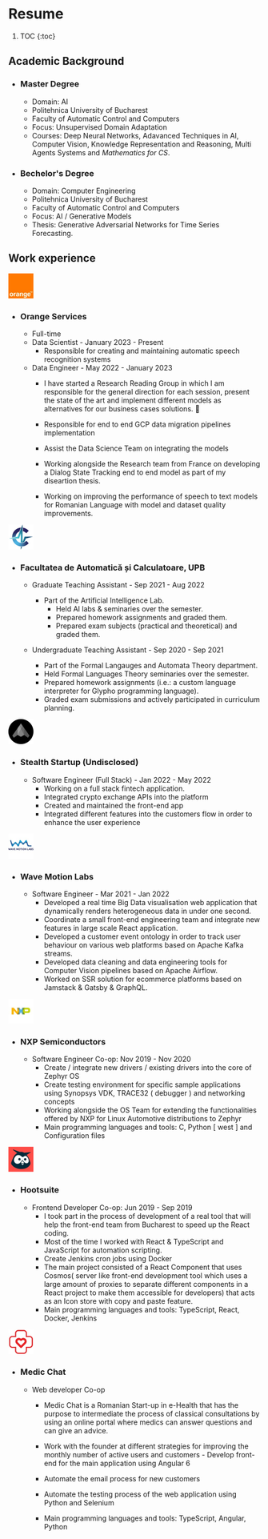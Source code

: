 # Resume

1. TOC
{:toc}

## Academic Background

- ### Master Degree
    - Domain: AI 
    - Politehnica University of Bucharest
    - Faculty of Automatic Control and Computers
    - Focus: Unsupervised Domain Adaptation
    - Courses: Deep Neural Networks, Adavanced Techniques in AI, Computer Vision, Knowledge Representation and Reasoning, Multi Agents Systems and *Mathematics for CS*.

- ### Bechelor's Degree
    - Domain: Computer Engineering
    - Politehnica University of Bucharest
    - Faculty of Automatic Control and Computers
    - Focus: AI / Generative Models
    - Thesis: Generative Adversarial Networks for Time Series Forecasting.

## Work experience

<img src="./images/orange.jpg"  width="50" height="50">

- ### Orange Services
    - Full-time
    - Data Scientist - January 2023 - Present
        - Responsible for creating and maintaining automatic speech recognition systems
    - Data Engineer - May 2022 - January 2023
        - I have started a Research Reading Group in which I am responsible for the general direction for each session, present the state of the art and implement different models as alternatives for our business cases solutions. 📰

        - Responsible for end to end GCP data migration pipelines implementation

        - Assist the Data Science Team on integrating the models
        - Working alongside the Research team from France on developing a Dialog State Tracking end to end model as part of my diseartion thesis.

        - Working on improving the performance of speech to text models for Romanian Language with model and dataset quality improvements.

<img src="./images/upb.jpg"  width="50" height="50">

- ### Facultatea de Automatică și Calculatoare, UPB
    - Graduate Teaching Assistant  - Sep 2021 - Aug 2022
        - Part of the Artificial Intelligence Lab.
            - Held AI labs & seminaries over the semester.
            - Prepared homework assignments and graded them.
            - Prepared exam subjects (practical and theoretical) and graded them.
        
    - Undergraduate Teaching Assistant - Sep 2020 - Sep 2021
        - Part of the Formal Langauges and Automata Theory department.
        - Held Formal Languages Theory seminaries over the semester.
        - Prepared homework assignments (i.e.: a custom language interpreter for Glypho programming language).
        - Graded exam submissions and actively participated in curriculum planning.

<img src="./images/st.jpg"  width="50" height="50">

- ### Stealth Startup (Undisclosed) 
    -  Software Engineer (Full Stack) - Jan 2022 - May 2022
        - Working on a full stack fintech application. 
        - Integrated crypto exchange APIs into the platform
        - Created and maintained the front-end app
        - Integrated different features into the customers flow in order to enhance the user experience

<img src="./images/wml.jpg"  width="50" height="50">

- ### Wave Motion Labs
    - Software Engineer - Mar 2021 - Jan 2022
        - Developed a real time Big Data visualisation web application that dynamically renders heterogeneous data in under one second.
        - Coordinate a small front-end engineering team and integrate new features in large scale React application.
        - Developed a customer event ontology in order to track user behaviour on various web platforms based on Apache Kafka streams.
        - Developed data cleaning and data engineering tools for Computer Vision pipelines based on Apache Airflow.
        - Worked on SSR solution for ecommerce platforms based on Jamstack & Gatsby & GraphQL.

<img src="./images/nxp.jpg"  width="50" height="50">

- ### NXP Semiconductors
    -  Software Engineer Co-op: Nov 2019 - Nov 2020
        -  Create / integrate new drivers / existing drivers into the core of Zephyr OS
        - Create testing environment for specific sample applications using Synopsys VDK, TRACE32 ( debugger ) and networking concepts
        - Working alongside the OS Team for extending the functionalities offered by NXP for Linux Automotive distributions to Zephyr
        - Main programming languages and tools: C, Python [ west ] and Configuration files

<img src="./images/hoot.jpg"  width="50" height="50">

- ### Hootsuite
    - Frontend Developer Co-op: Jun 2019 - Sep 2019
        - I took part in the process of development of a real tool that will help the front-end team from Bucharest to speed up the React coding. 
        - Most of the time I worked with React & TypeScript and JavaScript for automation scripting. 
        - Create Jenkins cron jobs using Docker 
        - The main project consisted of a React Component that uses Cosmos( server like front-end development tool which uses a large amount of proxies to separate different components in a React project to make them accessible for developers) that acts as an Icon store with copy and paste feature.
        - Main programming languages and tools: TypeScript, React, Docker, Jenkins

<img src="./images/md.jpg"  width="50" height="50">

- ### Medic Chat
    - Web developer Co-op
        - Medic Chat is a Romanian Start-up in e-Health that has the purpose to intermediate the process of classical consultations by using an online portal where medics can answer questions and can give an advice.

        - Work with the founder at different strategies for improving the monthly number of active users and customers - Develop front-end for the main application using Angular 6     
        - Automate the email process for new customers 
        - Automate the testing process of the web application using Python and Selenium 
        - Main programming languages and tools: TypeScript, Angular, Python
